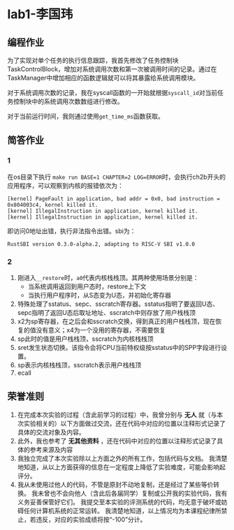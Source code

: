 # lab1-李国玮

## 编程作业

为了实现对单个任务的执行信息跟踪，我首先修改了任务控制块TaskControlBlock，增加对系统调用次数和第一次被调用时间的记录。通过在TaskManager中增加相应的函数逻辑就可以将其暴露给系统调用模块。

对于系统调用次数的记录，我在syscall函数的一开始就根据`syscall_id`对当前任务控制块中的系统调用次数数组进行修改。

对于当前运行时间，我则通过使用`get_time_ms`函数获取。

## 简答作业

### 1

在os目录下执行 `make run BASE=1 CHAPTER=2 LOG=ERROR`时，会执行ch2b开头的应用程序，可以观察到内核的报错依次为：

```
[kernel] PageFault in application, bad addr = 0x0, bad instruction = 0x804003c4, kernel killed it.
[kernel] IllegalInstruction in application, kernel killed it.
[kernel] IllegalInstruction in application, kernel killed it.
```

即访问0地址出错，执行非法指令出错。sbi为：

```
RustSBI version 0.3.0-alpha.2, adapting to RISC-V SBI v1.0.0
```

### 2

1. 刚进入`__restore`时，`a0`代表内核栈栈顶。其两种使用场景分别是：
   * 当系统调用返回到用户态时，restore上下文
   * 当执行用户程序时，从S态变为U态，并初始化寄存器
2. 特殊处理了sstatus、sepc、sscratch寄存器。sstatus指明了要返回U态、sepc指明了返回U态后取址地址、sscratch中则存放了用户栈栈顶
3. x2为sp寄存器，在之后会和sscratch交换，得到真正的用户栈栈顶，现在恢复的值没有意义；x4为一个没用的寄存器，不需要恢复
4. sp此时的值是用户栈栈顶，sscratch为内核栈栈顶
5. sret发生状态切换。该指令会将CPU当前特权级按sstatus中的SPP字段进行设置。
6. sp表示内核栈栈顶，sscratch表示用户栈栈顶
7. ecall

## 荣誉准则

1. 在完成本次实验的过程（含此前学习的过程）中，我曾分别与 **无人** 就（与本次实验相关的）以下方面做过交流，还在代码中对应的位置以注释形式记录了具体的交流对象及内容。
2. 此外，我也参考了 **无其他资料** ，还在代码中对应的位置以注释形式记录了具体的参考来源及内容
3. 我独立完成了本次实验除以上方面之外的所有工作，包括代码与文档。 我清楚地知道，从以上方面获得的信息在一定程度上降低了实验难度，可能会影响起评分。
4. 我从未使用过他人的代码，不管是原封不动地复制，还是经过了某些等价转换。 我未曾也不会向他人（含此后各届同学）复制或公开我的实验代码，我有义务妥善保管好它们。 我提交至本实验的评测系统的代码，均无意于破坏或妨碍任何计算机系统的正常运转。 我清楚地知道，以上情况均为本课程纪律所禁止，若违反，对应的实验成绩将按“-100”分计。